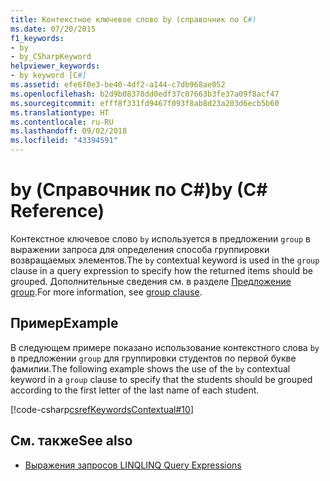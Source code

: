 ```yaml
---
title: Контекстное ключевое слово by (справочник по C#)
ms.date: 07/20/2015
f1_keywords:
- by
- by_CSharpKeyword
helpviewer_keywords:
- by keyword [C#]
ms.assetid: efe6f0e3-be40-4df2-a144-c7db968ae052
ms.openlocfilehash: b2d9b08378dd0edf37c07663b3fe37a09f8acf47
ms.sourcegitcommit: efff8f331fd9467f093f8ab8d23a203d6ecb5b60
ms.translationtype: HT
ms.contentlocale: ru-RU
ms.lasthandoff: 09/02/2018
ms.locfileid: "43394591"
---
```

# <a name="by-c-reference"></a><span data-ttu-id="9256a-102">by (Справочник по C#)</span><span class="sxs-lookup"><span data-stu-id="9256a-102">by (C# Reference)</span></span>

<span data-ttu-id="9256a-103">Контекстное ключевое слово `by` используется в предложении `group` в выражении запроса для определения способа группировки возвращаемых элементов.</span><span class="sxs-lookup"><span data-stu-id="9256a-103">The `by` contextual keyword is used in the `group` clause in a query expression to specify how the returned items should be grouped.</span></span> <span data-ttu-id="9256a-104">Дополнительные сведения см. в разделе [Предложение group](../../../csharp/language-reference/keywords/group-clause.md).</span><span class="sxs-lookup"><span data-stu-id="9256a-104">For more information, see [group clause](../../../csharp/language-reference/keywords/group-clause.md).</span></span>

## <a name="example"></a><span data-ttu-id="9256a-105">Пример</span><span class="sxs-lookup"><span data-stu-id="9256a-105">Example</span></span>

<span data-ttu-id="9256a-106">В следующем примере показано использование контекстного слова `by` в предложении `group` для группировки студентов по первой букве фамилии.</span><span class="sxs-lookup"><span data-stu-id="9256a-106">The following example shows the use of the `by` contextual keyword in a `group` clause to specify that the students should be grouped according to the first letter of the last name of each student.</span></span>

[!code-csharp[csrefKeywordsContextual#10](~/samples/snippets/csharp/VS_Snippets_VBCSharp/csrefKeywordsContextual/CS/csrefKeywordsContextual.cs#10)]

## <a name="see-also"></a><span data-ttu-id="9256a-107">См. также</span><span class="sxs-lookup"><span data-stu-id="9256a-107">See also</span></span>

- [<span data-ttu-id="9256a-108">Выражения запросов LINQ</span><span class="sxs-lookup"><span data-stu-id="9256a-108">LINQ Query Expressions</span></span>](../../../csharp/programming-guide/linq-query-expressions/index.md)
